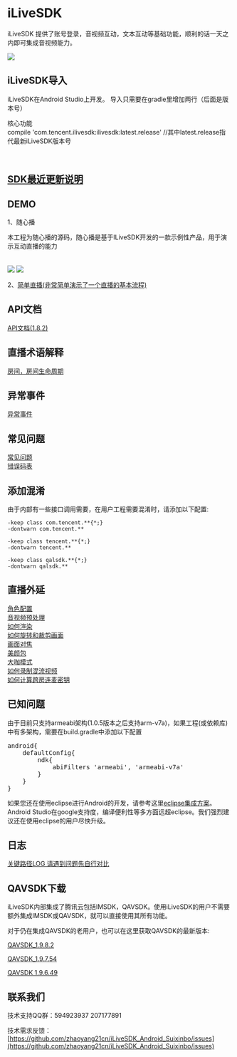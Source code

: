 # iLiveSDK
iLiveSDK 提供了账号登录，音视频互动，文本互动等基础功能，顺利的话一天之内即可集成音视频能力。

![](https://zhaoyang21cn.github.io/iLiveSDK_Help/readme_img/ilivesdk_construction.png)


## iLiveSDK导入

iLiveSDK在Android Studio上开发。
导入只需要在gradle里增加两行（后面是版本号）


核心功能     
compile 'com.tencent.ilivesdk:ilivesdk:latest.release'  //其中latest.release指代最新iLiveSDK版本号  

            
## [SDK最近更新说明](https://github.com/zhaoyang21cn/iLiveSDK_Android_LiveDemo/blob/master/doc/ILiveSDK/release%20note.md)


## DEMO
1、随心播

  本工程为随心播的源码，随心播是基于ILiveSDK开发的一款示例性产品，用于演示互动直播的能力 <br />  
<br />
![](https://zhaoyang21cn.github.io/iLiveSDK_Help/readme_img/suixinbo.png)
![](https://zhaoyang21cn.github.io/iLiveSDK_Help/readme_img/livedemo.png)
<br />


2、[简单直播(非常简单演示了一个直播的基本流程)](https://github.com/zhaoyang21cn/iLiveSDK_Android_LiveDemo.git)


## API文档
[API文档(1.8.2)](https://zhaoyang21cn.github.io/iLiveSDK_Help/android_help/)

## 直播术语解释
[房间，房间生命周期](https://github.com/zhaoyang21cn/iLiveSDK_Android_LiveDemo/blob/master/doc/ILiveSDK/Names.md)

## 异常事件
[异常事件](https://github.com/zhaoyang21cn/iLiveSDK_Android_LiveDemo/blob/master/doc/ILiveSDK/exception.md)

## 常见问题
[常见问题](https://github.com/zhaoyang21cn/iLiveSDK_Android_LiveDemo/blob/master/doc/ILiveSDK/comQA.md)<br />
[错误码表](https://github.com/zhaoyang21cn/iLiveSDK_Android_LiveDemo/blob/master/doc/ILiveSDK/error.md)

## 添加混淆
由于内部有一些接口调用需要，在用户工程需要混淆时，请添加以下配置:
```
-keep class com.tencent.**{*;}
-dontwarn com.tencent.**

-keep class tencent.**{*;}
-dontwarn tencent.**

-keep class qalsdk.**{*;}
-dontwarn qalsdk.**
```
## 直播外延

[角色配置](https://github.com/zhaoyang21cn/iLiveSDK_Android_LiveDemo/blob/master/doc/ILiveSDK/roleIntr.md)<br />
[音视频预处理](https://www.qcloud.com/document/product/268/7645)<br/>
[如何渲染](https://github.com/zhaoyang21cn/iLiveSDK_Android_LiveDemo/blob/master/doc/ILiveSDK/AndroidRenderIntr.md)<br/>
[如何旋转和裁剪画面](https://github.com/zhaoyang21cn/suixinbo_doc/blob/master/doc2/rotate.md)<br/>
[画面对焦](https://www.qcloud.com/document/product/268/7646)<br/>
[美颜包](https://github.com/zhaoyang21cn/iLiveSDK_Android_LiveDemo/blob/master/doc/ILiveSDK/ilivefiltersdk-README.md)<br/>
[大咖模式](https://github.com/zhaoyang21cn/iLiveSDK_Android_LiveDemo/blob/master/doc/ILiveSDK/bigstar.md)<br/>
[如何录制混流视频](https://github.com/zhaoyang21cn/iLiveSDK_Android_LiveDemo/blob/master/doc/ILiveSDK/MixStream.md)<br/>
[如何计算跨房连麦密钥](https://github.com/zhaoyang21cn/iLiveSDK_Android_LiveDemo/blob/master/doc/ILiveSDK/cross_sign.md)<br />

## 已知问题
由于目前只支持armeabi架构(1.0.5版本之后支持arm-v7a)，如果工程(或依赖库)中有多架构，需要在build.gradle中添加以下配置
<pre>
android{
    defaultConfig{
        ndk{
            abiFilters 'armeabi', 'armeabi-v7a'
        }
    }
}
</pre>

如果您还在使用eclipse进行Android的开发，请参考这里[eclipse集成方案](https://github.com/zhaoyang21cn/iLiveSDK_Android_LiveDemo/blob/master/doc/ILiveSDK/eclipse_readme.md)。    
Android Studio在google支持度，编译便利性等多方面远超eclipse。我们强烈建议还在使用eclipse的用户尽快升级。

## 日志
[关键路径LOG 请遇到问题先自行对比](https://github.com/zhaoyang21cn/iLiveSDK_Android_LiveDemo/blob/master/doc/ILiveSDK/Logs.md)

## QAVSDK下载
iLiveSDK内部集成了腾讯云包括IMSDK，QAVSDK。使用iLiveSDK的用户不需要额外集成IMSDK或QAVSDK，就可以直接使用其所有功能。

对于仍在集成QAVSDK的老用户，也可以在这里获取QAVSDK的最新版本:

[QAVSDK_1.9.8.2](http://dldir1.qq.com/hudongzhibo/ILiveSDK/Android/QAVOPENSDK_1.9.8.2_Android_Publish.zip)

[QAVSDK_1.9.7.54](http://dldir1.qq.com/hudongzhibo/ILiveSDK/Android/QAVOPENSDK_1.9.7.54_Android_Publish.zip)

[QAVSDK 1.9.6.49](http://dldir1.qq.com/hudongzhibo/TCShow/AVSDK/AVSDK196/QAVOPENSDK_1.9.6.49_Android_Publish.zip )


## 联系我们

技术支持QQ群：594923937 207177891

技术需求反馈：[https://github.com/zhaoyang21cn/iLiveSDK_Android_Suixinbo/issues](https://github.com/zhaoyang21cn/iLiveSDK_Android_Suixinbo/issues)
